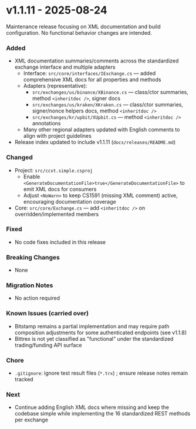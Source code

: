 # v1.1.11 - 2025-08-24

Maintenance release focusing on XML documentation and build configuration. No functional behavior changes are intended.

### Added
- XML documentation summaries/comments across the standardized exchange interface and multiple adapters
	- Interface: `src/core/interfaces/IExchange.cs` — added comprehensive XML docs for all properties and methods
	- Adapters (representative):
		- `src/exchanges/us/binance/XBinance.cs` — class/ctor summaries, method `<inheritdoc />`, signer docs
		- `src/exchanges/us/kraken/XKraken.cs` — class/ctor summaries, signer/nonce helpers docs, method `<inheritdoc />`
		- `src/exchanges/kr/upbit/XUpbit.cs` — method `<inheritdoc />` annotations
	- Many other regional adapters updated with English comments to align with project guidelines
- Release index updated to include v1.1.11 (`docs/releases/README.md`)

### Changed
- Project: `src/ccxt.simple.csproj`
	- Enable `<GenerateDocumentationFile>true</GenerateDocumentationFile>` to emit XML docs for consumers
	- Adjust `<NoWarn>` to keep CS1591 (missing XML comment) active, encouraging documentation coverage
- Core: `src/core/Exchange.cs` — add `<inheritdoc />` on overridden/implemented members

### Fixed
- No code fixes included in this release

### Breaking Changes
- None

### Migration Notes
- No action required

### Known Issues (carried over)
- Bitstamp remains a partial implementation and may require path composition adjustments for some authenticated endpoints (see v1.1.8)
- Bittrex is not yet classified as "functional" under the standardized trading/funding API surface

### Chore
- `.gitignore`: ignore test result files (`*.trx`) ; ensure release notes remain tracked

### Next
- Continue adding English XML docs where missing and keep the codebase simple while implementing the 16 standardized REST methods per exchange
